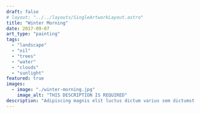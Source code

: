 ```yaml
---
draft: false
# layout: "../../layouts/SingleArtworkLayout.astro"
title: "Winter Morning"
date: 2017-09-07
art_type: "painting"
tags: 
  - "landscape"
  - "oil"
  - "trees"
  - "water"
  - "clouds"
  - "sunlight"
featured: true
images: 
  - image: "./winter-morning.jpg"
    image_alt: "THIS DESCRIPTION IS REQUIRED"
description: "Adipiscing magnis elit luctus dictum varius sem dictumst ad, risus erat mollis est donec interdum aliquam. Praesent nam efficitur consectetur donec posuere cubilia hendrerit quis aliquet varius nascetur, ridiculus vulputate molestie vivamus egestas finibus duis sed dolor. Diam tincidunt ex turpis faucibus lectus dictum suspendisse elementum, enim auctor a mus tempus metus eleifend."
---
```

